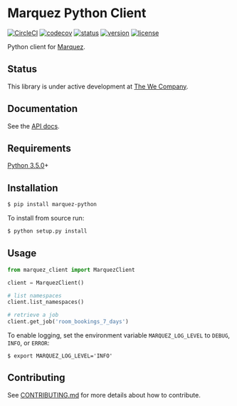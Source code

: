# Marquez Python Client

[![CircleCI](https://circleci.com/gh/MarquezProject/marquez-python/tree/master.svg?style=shield)](https://circleci.com/gh/MarquezProject/marquez-python/tree/master) [![codecov](https://codecov.io/gh/MarquezProject/marquez-python/branch/master/graph/badge.svg)](https://codecov.io/gh/MarquezProject/marquez-python/branch/master) [![status](https://img.shields.io/badge/status-WIP-yellow.svg)](#status) [![version](https://img.shields.io/pypi/v/marquez-python.svg)](https://pypi.python.org/pypi/marquez-python) [![license](https://img.shields.io/badge/license-Apache_2.0-blue.svg)](https://raw.githubusercontent.com/MarquezProject/marquez-python/master/LICENSE)

Python client for [Marquez](https://github.com/MarquezProject/marquez).

## Status

This library is under active development at [The We Company](https://www.we.co). 

## Documentation

See the [API docs](https://marquezproject.github.io/marquez/openapi.html).

## Requirements

[Python 3.5.0](https://www.python.org/downloads/)+

## Installation

```bash
$ pip install marquez-python
```

To install from source run:

```bash
$ python setup.py install
```

## Usage

```python
from marquez_client import MarquezClient

client = MarquezClient()

# list namespaces
client.list_namespaces()

# retrieve a job
client.get_job('room_bookings_7_days')

```

To enable logging, set the environment variable `MARQUEZ_LOG_LEVEL` to `DEBUG`, `INFO`, or `ERROR`:

```
$ export MARQUEZ_LOG_LEVEL='INFO'
```
## Contributing

See [CONTRIBUTING.md](https://github.com/MarquezProject/marquez-python/blob/master/CONTRIBUTING.md) for more details about how to contribute.

